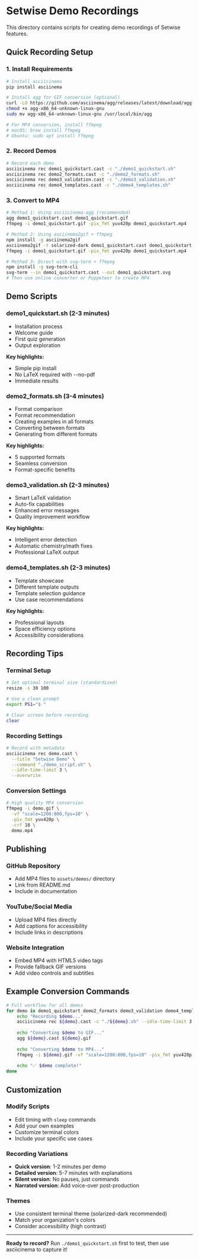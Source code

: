 # Setwise Demo Recordings

This directory contains scripts for creating demo recordings of Setwise features.

## Quick Recording Setup

### 1. Install Requirements

```bash
# Install asciicinema
pip install asciinema

# Install agg for GIF conversion (optional)
curl -LO https://github.com/asciinema/agg/releases/latest/download/agg-x86_64-unknown-linux-gnu
chmod +x agg-x86_64-unknown-linux-gnu
sudo mv agg-x86_64-unknown-linux-gnu /usr/local/bin/agg

# For MP4 conversion, install ffmpeg
# macOS: brew install ffmpeg
# Ubuntu: sudo apt install ffmpeg
```

### 2. Record Demos

```bash
# Record each demo
asciicinema rec demo1_quickstart.cast -c "./demo1_quickstart.sh"
asciicinema rec demo2_formats.cast -c "./demo2_formats.sh"  
asciicinema rec demo3_validation.cast -c "./demo3_validation.sh"
asciicinema rec demo4_templates.cast -c "./demo4_templates.sh"
```

### 3. Convert to MP4

```bash
# Method 1: Using asciicinema-agg (recommended)
agg demo1_quickstart.cast demo1_quickstart.gif
ffmpeg -i demo1_quickstart.gif -pix_fmt yuv420p demo1_quickstart.mp4

# Method 2: Using asciinema2gif + ffmpeg
npm install -g asciinema2gif
asciinema2gif -t solarized-dark demo1_quickstart.cast demo1_quickstart.gif
ffmpeg -i demo1_quickstart.gif -pix_fmt yuv420p demo1_quickstart.mp4

# Method 3: Direct with svg-term + ffmpeg
npm install -g svg-term-cli
svg-term --in demo1_quickstart.cast --out demo1_quickstart.svg
# Then use online converter or Puppeteer to create MP4
```

## Demo Scripts

### demo1_quickstart.sh (2-3 minutes)
- Installation process
- Welcome guide
- First quiz generation
- Output exploration

**Key highlights:**
- Simple pip install
- No LaTeX required with --no-pdf
- Immediate results

### demo2_formats.sh (3-4 minutes)  
- Format comparison
- Format recommendation
- Creating examples in all formats
- Converting between formats
- Generating from different formats

**Key highlights:**
- 5 supported formats
- Seamless conversion
- Format-specific benefits

### demo3_validation.sh (2-3 minutes)
- Smart LaTeX validation
- Auto-fix capabilities  
- Enhanced error messages
- Quality improvement workflow

**Key highlights:**
- Intelligent error detection
- Automatic chemistry/math fixes
- Professional LaTeX output

### demo4_templates.sh (2-3 minutes)
- Template showcase
- Different template outputs
- Template selection guidance
- Use case recommendations

**Key highlights:**
- Professional layouts
- Space efficiency options
- Accessibility considerations

## Recording Tips

### Terminal Setup
```bash
# Set optimal terminal size (standardized)
resize -s 30 100

# Use a clean prompt
export PS1="$ "

# Clear screen before recording
clear
```

### Recording Settings
```bash
# Record with metadata
asciicinema rec demo.cast \
  --title "Setwise Demo" \
  --command "./demo_script.sh" \
  --idle-time-limit 3 \
  --overwrite
```

### Conversion Settings
```bash
# High quality MP4 conversion
ffmpeg -i demo.gif \
  -vf "scale=1200:800,fps=10" \
  -pix_fmt yuv420p \
  -crf 18 \
  demo.mp4
```

## Publishing

### GitHub Repository
- Add MP4 files to `assets/demos/` directory
- Link from README.md
- Include in documentation

### YouTube/Social Media
- Upload MP4 files directly
- Add captions for accessibility
- Include links in descriptions

### Website Integration
- Embed MP4 with HTML5 video tags
- Provide fallback GIF versions
- Add video controls and subtitles

## Example Conversion Commands

```bash
# Full workflow for all demos
for demo in demo1_quickstart demo2_formats demo3_validation demo4_templates; do
    echo "Recording $demo..."
    asciicinema rec ${demo}.cast -c "./${demo}.sh" --idle-time-limit 3 --overwrite
    
    echo "Converting $demo to GIF..."
    agg ${demo}.cast ${demo}.gif
    
    echo "Converting $demo to MP4..."
    ffmpeg -i ${demo}.gif -vf "scale=1200:800,fps=10" -pix_fmt yuv420p -crf 18 ${demo}.mp4
    
    echo "✅ $demo complete!"
done
```

## Customization

### Modify Scripts
- Edit timing with `sleep` commands
- Add your own examples
- Customize terminal colors
- Include your specific use cases

### Recording Variations
- **Quick version**: 1-2 minutes per demo
- **Detailed version**: 5-7 minutes with explanations  
- **Silent version**: No pauses, just commands
- **Narrated version**: Add voice-over post-production

### Themes
- Use consistent terminal theme (solarized-dark recommended)
- Match your organization's colors
- Consider accessibility (high contrast)

---

**Ready to record?** Run `./demo1_quickstart.sh` first to test, then use asciicinema to capture it!
